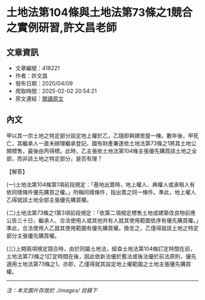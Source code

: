 # 土地法第104條與土地法第73條之1競合之實例研習,許文昌老師

## 文章資訊
- 文章編號：418221
- 作者：許文昌
- 發布日期：2020/04/09
- 爬取時間：2025-02-02 20:54:21
- 原文連結：[閱讀原文](https://real-estate.get.com.tw/Columns/detail.aspx?no=418221)

## 內文
甲以其一宗土地之特定部分設定地上權於乙，乙隨即興建房屋一棟。數年後，甲死亡，其繼承人一直未辦理繼承登記。國有財產署遂依土地法第73條之1將其土地公開標售，最後由丙得標。此時，乙主張依土地法第104條主張優先購買該土地之全部，而非該土地之特定部分，是否有理？

【解答】

(一)土地法第104條第1項前段規定：「基地出賣時，地上權人、典權人或承租人有依同樣條件優先購買之權。」所稱同樣條件，指出賣之同一條件。準此，地上權人乙得就該土地全部主張優先購買權。

(二)土地法第73條之1第3項前段規定：「依第二項規定標售土地或建築改良物前應公告三十日，繼承人、合法使用人或其他共有人就其使用範圍依序有優先購買權。」準此，合法使用人乙就其使用範圍有優先購買權。換言之，乙僅得就該土地之特定部分主張優先購買權。

(三)上開兩項規定競合時，由於同屬土地法，經查土地法第104條訂定時間在前，土地法第73條之1訂定時間在後，因此依新法優於舊法或後法優於前法原則，優先適用土地法第73條之1。亦即，乙僅得就其設定地上權範圍之土地主張優先購買權。

---
*注：本文圖片存放於 ./images/ 目錄下*
